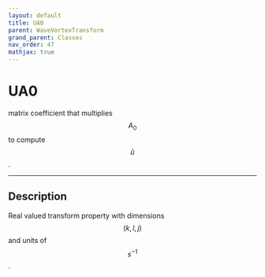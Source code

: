 ```yaml
---
layout: default
title: UA0
parent: WaveVortexTransform
grand_parent: Classes
nav_order: 47
mathjax: true
---
```


#  UA0

matrix coefficient that multiplies $$A_0$$ to compute $$\tilde{u}$$.


---

## Description
Real valued transform property with dimensions $$(k,l,j)$$ and units of $$s^{-1}$$.

